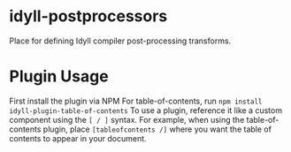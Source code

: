 # idyll-postprocessors
Place for defining Idyll compiler post-processing transforms.

# Plugin Usage 
First install the plugin via NPM
For table-of-contents, run `npm install idyll-plugin-table-of-contents`
To use a plugin, reference it like a custom component using the `[ / ]` syntax.
For example, when using the table-of-contents plugin, place `[tableofcontents /]` where you want the table of contents to appear in your document. 

